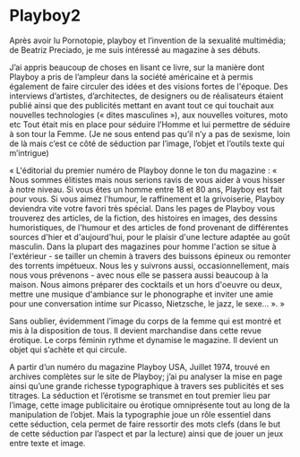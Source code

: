 # Playboy2

Après avoir lu Pornotopie, playboy et l’invention de la sexualité multimédia; de Beatriz Preciado, je me suis intéressé au magazine à ses débuts.

J’ai appris beaucoup de choses en lisant ce livre, sur la manière dont Playboy a pris de l’ampleur dans la société américaine et à permis également de faire circuler des idées et des visions fortes de l'époque.
Des interviews d’artistes, d’architectes, de designers ou de réalisateurs étaient publié ainsi que des publicités mettant en avant tout ce qui touchait aux nouvelles technologies (« dites masculines »), aux nouvelles voitures, moto etc
Tout était mis en place pour séduire l’Homme et lui permettre de séduire à son tour la Femme.
(Je ne sous entend pas qu’il n’y a pas de sexisme, loin de là mais c’est ce côté de séduction par l’image, l’objet et l’outils texte qui m’intrigue)

« L'éditorial du premier numéro de Playboy donne le ton du magazine : « Nous sommes élitistes mais nous serions ravis de vous aider à vous hisser à notre niveau. Si vous êtes un homme entre 18 et 80 ans, Playboy est fait pour vous. Si vous aimez l'humour, le raffinement et la grivoiserie, Playboy deviendra vite votre favori très spécial. Dans les pages de Playboy vous trouverez des articles, de la fiction, des histoires en images, des dessins humoristiques, de l'humour et des articles de fond provenant de différentes sources d'hier et d'aujourd'hui, pour le plaisir d'une lecture adaptée au goût masculin. Dans la plupart des magazines pour homme l'action se situe à l'extérieur - se tailler un chemin à travers des buissons épineux ou remonter des torrents impétueux. Nous les y suivrons aussi, occasionnellement, mais nous vous prévenons - avec nous elle se passera aussi beaucoup à la maison. Nous aimons préparer des cocktails et un hors d'oeuvre ou deux, mettre une musique d'ambiance sur le phonographe et inviter une amie pour une conversation intime sur Picasso, Nietzsche, le jazz, le sexe... ». » 

Sans oublier, évidemment l’image du corps de la femme qui est montré et mis à la disposition de tous. Il devient marchandise dans cette revue érotique. Le corps féminin rythme et dynamise le magazine. Il devient un objet qui s’achète et qui circule.

A partir d’un numéro du magazine Playboy USA, Juillet 1974, trouvé en archives complètes sur le site de Playboy; j’ai pu analyser la mise en page ainsi qu’une grande richesse typographique à travers ses publicités et ses titrages.
La séduction et l’érotisme se transmet en tout premier lieu par l’image, cette image publicitaire ou érotique omniprésente tout au long de la manipulation de l’objet.
Mais la typographie joue un rôle essentiel dans cette séduction, cela permet de faire ressortir des mots clefs (dans le but de cette séduction par l’aspect et par la lecture) ainsi que de jouer un jeux entre texte et image.
